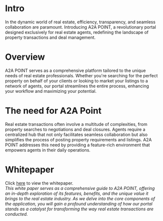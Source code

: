 # Intro
In the dynamic world of real estate, efficiency, transparency, and seamless
collaboration are paramount. Introducing A2A POINT, a revolutionary portal
designed exclusively for real estate agents, redefining the landscape of property
transactions and deal management.

# Overview
A2A POINT serves as a comprehensive platform tailored to the unique
needs of real estate professionals. Whether you're searching for the perfect
property on behalf of your clients or looking to market your listings to a network
of agents, our portal streamlines the entire process, enhancing your workflow and
maximizing your potential.

# The need for A2A Point
Real estate transactions often involve a multitude of complexities, from
property searches to negotiations and deal closures. Agents require a centralized
hub that not only facilitates seamless collaboration but also simplifies the process
of posting property requirements and listings. A2A POINT addresses this need by
providing a feature-rich environment that empowers agents in their daily
operations.

# Whitepaper
Click [here](./assets/whitepaper.pdf) to view the whitepaper. <br />
_This white paper serves as a comprehensive guide to A2A POINT, offering an in-depth exploration of its features, benefits, and the unique value it brings to the real estate industry. As we delve into the core components of the application, you will gain a profound understanding of how our portal stands as a catalyst for transforming the way real estate transactions are conducted._


